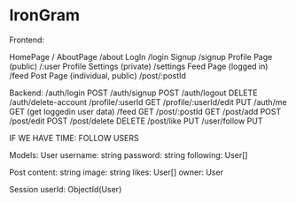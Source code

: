 # IronGram

Frontend:

HomePage /
AboutPage /about
LogIn /login
Signup /signup
Profile Page (public) /:user
Profile Settings (private) /settings
Feed Page (logged in) /feed
Post Page (individual, public) /post/:postId

Backend:
/auth/login POST
/auth/signup POST
/auth/logout DELETE
/auth/delete-account
/profile/:userId GET
/profile/:userId/edit PUT
/auth/me GET (get loggedin user data)
/feed GET
/post/:postId GET
/post/add POST
/post/edit POST
/post/delete DELETE
/post/like PUT
/user/follow PUT

IF WE HAVE TIME:
FOLLOW USERS


Models:
User
username: string
password: string
following: User[]

Post
content: string
image: string
likes: User[]
owner: User

Session
userId: ObjectId(User)